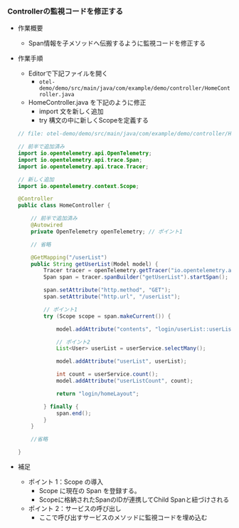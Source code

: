 ### Controllerの監視コードを修正する

- 作業概要
    - Span情報を子メソッドへ伝搬するように監視コードを修正する
- 作業手順
    - Editorで下記ファイルを開く
        - `otel-demo/demo/src/main/java/com/example/demo/controller/HomeController.java`
    - HomeController.java を下記のように修正
        - import 文を新しく追加
        - try 構文の中に新しくScopeを定義する

    ```java
    // file: otel-demo/demo/src/main/java/com/example/demo/controller/HomeController.java

    // 前半で追加済み
    import io.opentelemetry.api.OpenTelemetry;
    import io.opentelemetry.api.trace.Span;
    import io.opentelemetry.api.trace.Tracer;

    // 新しく追加
    import io.opentelemetry.context.Scope;

    @Controller
    public class HomeController {

        // 前半で追加済み
        @Autowired
        private OpenTelemetry openTelemetry; // ポイント1

        // 省略

        @GetMapping("/userList")
        public String getUserList(Model model) {
            Tracer tracer = openTelemetry.getTracer("io.opentelemetry.api", "1.11.0");
            Span span = tracer.spanBuilder("getUserList").startSpan();

            span.setAttribute("http.method", "GET");
            span.setAttribute("http.url", "/userList");

            // ポイント1
            try (Scope scope = span.makeCurrent()) {

                model.addAttribute("contents", "login/userList::userList_contents");

                // ポイント2
                List<User> userList = userService.selectMany();

                model.addAttribute("userList", userList);

                int count = userService.count();
                model.addAttribute("userListCount", count);

                return "login/homeLayout";

            } finally {
                span.end();
            }
        }

        //省略

    }
    ```

- 補足
    - ポイント 1：Scope の導入
        - Scope に現在の Span を登録する。
        - Scopeに格納されたSpanのIDが連携してChild Spanと紐づけされる
    - ポイント 2：サービスの呼び出し
        - ここで呼び出すサービスのメソッドに監視コードを埋め込む
